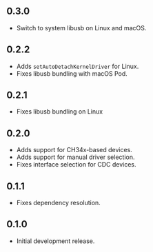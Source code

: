 ## 0.3.0

* Switch to system libusb on Linux and macOS.

## 0.2.2

* Adds `setAutoDetachKernelDriver` for Linux.
* Fixes libusb bundling with macOS Pod.

## 0.2.1

* Fixes libusb bundling on Linux

## 0.2.0

* Adds support for CH34x-based devices.
* Adds support for manual driver selection.
* Fixes interface selection for CDC devices.

## 0.1.1

* Fixes dependency resolution.

## 0.1.0

* Initial development release.

